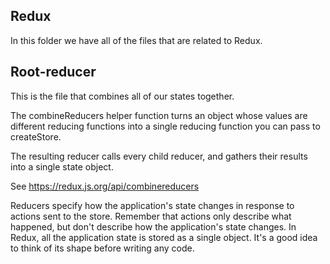 ## Redux

In this folder we have all of the files that are related to Redux.

## Root-reducer

This is the file that combines all of our states together.

The combineReducers helper function turns an object whose values are different reducing functions into a single reducing function you can pass to createStore.

The resulting reducer calls every child reducer, and gathers their results into a single state object.

See https://redux.js.org/api/combinereducers

Reducers specify how the application's state changes in response to actions sent to the store.
Remember that actions only describe what happened, but don't describe how the application's state changes.
In Redux, all the application state is stored as a single object. It's a good idea to think of its shape before writing any code.

